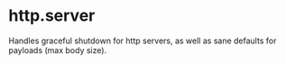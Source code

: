 # http.server


Handles graceful shutdown for http servers, as well as sane defaults for payloads (max body size).
